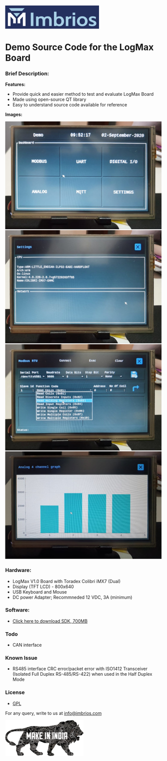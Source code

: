 [![N|Solid](https://raw.githubusercontent.com/satyanraj/icons/master/Logo/ImbriosLogoFullWide-300x75.png)](www.imbrios.com)

# Demo Source Code for the LogMax Board

### Brief Description:

**Features:**
  - Provide quick and easier method to test and evaluate LogMax Board
  - Made using open-source QT library
  - Easy to understand source code available for reference
  
**Images:**

<img src="https://raw.githubusercontent.com/satyanraj/icons/master/LogMax_Demo/Demo_1.jpeg" width="500">
<img src="https://raw.githubusercontent.com/satyanraj/icons/master/LogMax_Demo/Demo_2.jpeg" width="500">
<img src="https://raw.githubusercontent.com/satyanraj/icons/master/LogMax_Demo/Demo_3.jpeg" width="500">
<img src="https://raw.githubusercontent.com/satyanraj/icons/master/LogMax_Demo/Demo_4.jpeg" width="500">

### Hardware:
- LogMax V1.0 Board with Toradex Colibri iMX7 (Dual)
- Display (TFT LCD) - 800x640
- USB Keyboard and Mouse
- DC power Adapter; Recommneded 12 VDC, 3A (minimum)

### Software:
- [Click here to download SDK, 700MB](https://drive.google.com/file/d/1Q9YwkQoNV5qbP7NHM9zxNKZyfxQHOjF8/view?usp=sharing)

### Todo
  - CAN interface
  
### Known Issue
 - RS485 interface CRC error/packet error with ISO1412 Transceiver (Isolated Full Duplex RS-485/RS-422) when used in the Half Duplex Mode

### License
 - [GPL](https://www.gnu.org/licenses/gpl-3.0.en.html)

For any query, write to us at info@imbrios.com

<img src="https://raw.githubusercontent.com/satyanraj/icons/master/Logo/Make_In_India_467x213.png" width="250">
